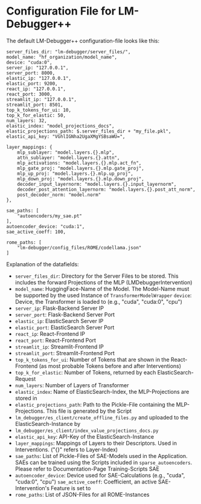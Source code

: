 # Configuration File for LM-Debugger++

The default LM-Debugger++ configuration-file looks like this: 

```
server_files_dir: "lm-debugger/server_files/",
model_name: "hf_organization/model_name",
device: "cuda:0",
server_ip: "127.0.0.1",
server_port: 8000,
elastic_ip: "127.0.0.1",
elastic_port: 9200,
react_ip: "127.0.0.1",
react_port: 3000,
streamlit_ip: "127.0.0.1",
streamlit_port: 8501,
top_k_tokens_for_ui: 10,
top_k_for_elastic: 50,
num_layers: 32,
elastic_index: "model_projections_docs",
elastic_projections_path: $.server_files_dir + "my_file.pkl",
elastic_api_key: "VGhlIGNha2UgaXMgYSBsaWU=",

layer_mappings: {
	mlp_sublayer: "model.layers.{}.mlp",
	attn_sublayer: "model.layers.{}.attn",
	mlp_activations: "model.layers.{}.mlp.act_fn",
	mlp_gate_proj: "model.layers.{}.mlp.gate_proj",
	mlp_up_proj: "model.layers.{}.mlp.up_proj",
	mlp_down_proj: "model.layers.{}.mlp.down_proj",
	decoder_input_layernorm: "model.layers.{}.input_layernorm",
	decoder_post_attention_layernorm: "model.layers.{}.post_att_norm",
	post_decoder_norm: "model.norm"
},

sae_paths: [
	"autoencoders/my_sae.pt"
],
autoencoder_device: "cuda:1",
sae_active_coeff: 100,

rome_paths: [
	"lm-debugger/config_files/ROME/codellama.json"
]
```

Explanation of the datafields: 

* `server_files_dir`: Directory for the Server Files to be stored. This includes the forward Projections of the MLP (LMDebuggerIntervention)
* `model_name`: HuggingFace-Name of the Model. The Model-Name must be supported by the used Instance of `TransformerModelWrapper`
  `device`: Device, the Transformer is loaded to (e.g., "cuda", "cuda:0", "cpu")
* `server_ip`: Flask-Backend Server IP
* `server_port`: Flask-Backend Server Port
* `elastic_ip`: ElasticSearch Server IP
* `elastic_port`: ElasticSearch Server Port
* `react_ip`: React-Frontend IP
* `react_port`: React-Frontend Port
* `streamlit_ip`: Streamlit-Frontend IP
* `streamlit_port`: Streamlit-Frontend Port
* `top_k_tokens_for_ui`: Number of Tokens that are shown in the React-Frontend (as most probable Tokens before and after Interventions)
* `top_k_for_elastic`: Number of Tokens, returned by each ElasticSearch-Request
* `num_layers`: Number of Layers of Transformer
* `elastic_index`: Name of ElasticSearch-Index, the MLP-Projections are stored in
* `elastic_projections_path`: Path to the Pickle-File containing the MLP-Projections. This file is generated by the Script 
* `lm_debugger/es_client/create_offline_files.py` and uploaded to the ElasticSearch-Instance by 
* `lm_debugger/es_client/index_value_projections_docs.py`
* `elastic_api_key`: API-Key of the ElasticSearch-Instance
* `layer_mappings`: Mappings of Layers to their Descriptors. Used in Interventions. ("{}" refers to Layer-Index)
* `sae_paths`: List of Pickle-Files of SAE-Models used in the Application. SAEs can be trained using the Scripts included in `sparse_autoencoders`. Please refer to Documentation-Page Training-Scripts SAE
* `autoencoder_device`: Device used for SAE-Calculations (e.g., "cuda", "cuda:0", "cpu")
  `sae_active_coeff`: Coefficient, an active SAE-Intervention's Feature is set to
* `rome_paths`: List of JSON-Files for all ROME-Instances